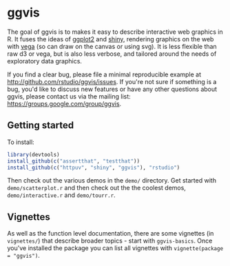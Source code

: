 # ggvis

The goal of ggvis is to makes it easy to describe interactive web graphics in 
R. It fuses the ideas of [ggplot2](http://github.com/hadley/ggplot2) and 
[shiny](http://github.com/rstudio/shiny), rendering graphics on the web with
[vega](https://github.com/trifacta/vega) (so can draw on the canvas or using
svg). It is less flexible than raw d3 or vega, but is also less verbose, and
tailored around the needs of exploratory data graphics.

If you find a clear bug, please file a minimal reproducible example at 
http://github.com/rstudio/ggvis/issues. If you're not sure if something is a
bug, you'd like to discuss new features or have any other questions about ggvis,
please contact us via the mailing list: https://groups.google.com/group/ggvis.

## Getting started

To install: 

```R
library(devtools)
install_github(c("assertthat", "testthat"))
install_github(c("httpuv", "shiny", "ggvis"), "rstudio")
```

Then check out the various demos in the `demo/` directory. Get started with
`demo/scatterplot.r` and then check out the the coolest demos, 
`demo/interactive.r` and `demo/tourr.r`.

## Vignettes

As well as the function level documentation, there are some vignettes (in 
`vignettes/`) that describe broader topics - start with `ggvis-basics`. 
Once you've installed the package you can list all vignettes with 
`vignette(package = "ggvis")`.

